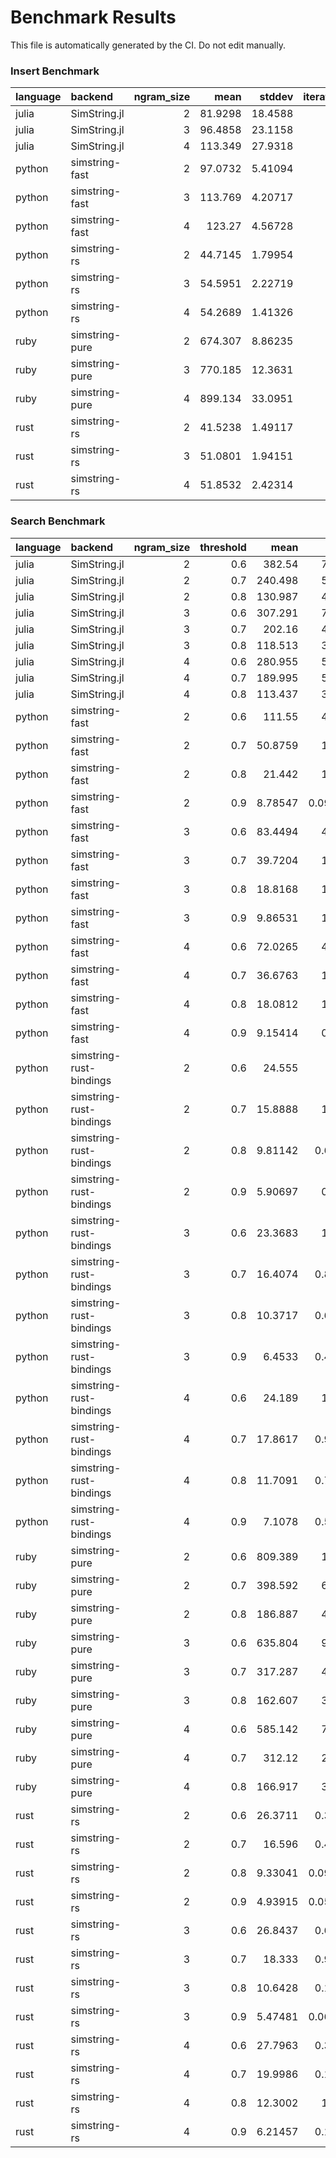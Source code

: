 # Benchmark Results

This file is automatically generated by the CI. Do not edit manually.

### Insert Benchmark
| language   | backend        |   ngram_size |     mean |   stddev |   iterations |
|:-----------|:---------------|-------------:|---------:|---------:|-------------:|
| julia      | SimString.jl   |            2 |  81.9298 | 18.4588  |          100 |
| julia      | SimString.jl   |            3 |  96.4858 | 23.1158  |          100 |
| julia      | SimString.jl   |            4 | 113.349  | 27.9318  |          100 |
| python     | simstring-fast |            2 |  97.0732 |  5.41094 |          100 |
| python     | simstring-fast |            3 | 113.769  |  4.20717 |          100 |
| python     | simstring-fast |            4 | 123.27   |  4.56728 |          100 |
| python     | simstring-rs   |            2 |  44.7145 |  1.79954 |          100 |
| python     | simstring-rs   |            3 |  54.5951 |  2.22719 |          100 |
| python     | simstring-rs   |            4 |  54.2689 |  1.41326 |          100 |
| ruby       | simstring-pure |            2 | 674.307  |  8.86235 |           30 |
| ruby       | simstring-pure |            3 | 770.185  | 12.3631  |           26 |
| ruby       | simstring-pure |            4 | 899.134  | 33.0951  |           23 |
| rust       | simstring-rs   |            2 |  41.5238 |  1.49117 |          100 |
| rust       | simstring-rs   |            3 |  51.0801 |  1.94151 |          100 |
| rust       | simstring-rs   |            4 |  51.8532 |  2.42314 |          100 |

### Search Benchmark
| language   | backend                 |   ngram_size |   threshold |      mean |     stddev |   iterations |
|:-----------|:------------------------|-------------:|------------:|----------:|-----------:|-------------:|
| julia      | SimString.jl            |            2 |         0.6 | 382.54    |  7.82073   |           53 |
| julia      | SimString.jl            |            2 |         0.7 | 240.498   |  5.04526   |           84 |
| julia      | SimString.jl            |            2 |         0.8 | 130.987   |  4.04905   |          100 |
| julia      | SimString.jl            |            3 |         0.6 | 307.291   |  7.28992   |           66 |
| julia      | SimString.jl            |            3 |         0.7 | 202.16    |  4.33078   |           99 |
| julia      | SimString.jl            |            3 |         0.8 | 118.513   |  3.63746   |          100 |
| julia      | SimString.jl            |            4 |         0.6 | 280.955   |  5.39782   |           72 |
| julia      | SimString.jl            |            4 |         0.7 | 189.995   |  5.31782   |          100 |
| julia      | SimString.jl            |            4 |         0.8 | 113.437   |  3.45002   |          100 |
| python     | simstring-fast          |            2 |         0.6 | 111.55    |  4.17951   |          100 |
| python     | simstring-fast          |            2 |         0.7 |  50.8759  |  1.80038   |          100 |
| python     | simstring-fast          |            2 |         0.8 |  21.442   |  1.03095   |          100 |
| python     | simstring-fast          |            2 |         0.9 |   8.78547 |  0.0962409 |          100 |
| python     | simstring-fast          |            3 |         0.6 |  83.4494  |  4.45208   |          100 |
| python     | simstring-fast          |            3 |         0.7 |  39.7204  |  1.86755   |          100 |
| python     | simstring-fast          |            3 |         0.8 |  18.8168  |  1.01803   |          100 |
| python     | simstring-fast          |            3 |         0.9 |   9.86531 |  1.18644   |          100 |
| python     | simstring-fast          |            4 |         0.6 |  72.0265  |  4.15499   |          100 |
| python     | simstring-fast          |            4 |         0.7 |  36.6763  |  1.39278   |          100 |
| python     | simstring-fast          |            4 |         0.8 |  18.0812  |  1.19786   |          100 |
| python     | simstring-fast          |            4 |         0.9 |   9.15414 |  0.13271   |          100 |
| python     | simstring-rust-bindings |            2 |         0.6 |  24.555   |  1.3966    |          100 |
| python     | simstring-rust-bindings |            2 |         0.7 |  15.8888  |  1.30455   |          100 |
| python     | simstring-rust-bindings |            2 |         0.8 |   9.81142 |  0.696646  |          100 |
| python     | simstring-rust-bindings |            2 |         0.9 |   5.90697 |  0.33367   |          100 |
| python     | simstring-rust-bindings |            3 |         0.6 |  23.3683  |  1.16913   |          100 |
| python     | simstring-rust-bindings |            3 |         0.7 |  16.4074  |  0.809117  |          100 |
| python     | simstring-rust-bindings |            3 |         0.8 |  10.3717  |  0.602582  |          100 |
| python     | simstring-rust-bindings |            3 |         0.9 |   6.4533  |  0.425639  |          100 |
| python     | simstring-rust-bindings |            4 |         0.6 |  24.189   |  1.27138   |          100 |
| python     | simstring-rust-bindings |            4 |         0.7 |  17.8617  |  0.970409  |          100 |
| python     | simstring-rust-bindings |            4 |         0.8 |  11.7091  |  0.761936  |          100 |
| python     | simstring-rust-bindings |            4 |         0.9 |   7.1078  |  0.512366  |          100 |
| ruby       | simstring-pure          |            2 |         0.6 | 809.389   | 12.8157    |           25 |
| ruby       | simstring-pure          |            2 |         0.7 | 398.592   |  6.67023   |           51 |
| ruby       | simstring-pure          |            2 |         0.8 | 186.887   |  4.73367   |          100 |
| ruby       | simstring-pure          |            3 |         0.6 | 635.804   |  9.43814   |           32 |
| ruby       | simstring-pure          |            3 |         0.7 | 317.287   |  4.09927   |           64 |
| ruby       | simstring-pure          |            3 |         0.8 | 162.607   |  3.05693   |          100 |
| ruby       | simstring-pure          |            4 |         0.6 | 585.142   |  7.23807   |           35 |
| ruby       | simstring-pure          |            4 |         0.7 | 312.12    |  2.67518   |           65 |
| ruby       | simstring-pure          |            4 |         0.8 | 166.917   |  3.36689   |          100 |
| rust       | simstring-rs            |            2 |         0.6 |  26.3711  |  0.311296  |          100 |
| rust       | simstring-rs            |            2 |         0.7 |  16.596   |  0.492747  |          100 |
| rust       | simstring-rs            |            2 |         0.8 |   9.33041 |  0.0942723 |          100 |
| rust       | simstring-rs            |            2 |         0.9 |   4.93915 |  0.0595788 |          100 |
| rust       | simstring-rs            |            3 |         0.6 |  26.8437  |  0.622001  |          100 |
| rust       | simstring-rs            |            3 |         0.7 |  18.333   |  0.917061  |          100 |
| rust       | simstring-rs            |            3 |         0.8 |  10.6428  |  0.150335  |          100 |
| rust       | simstring-rs            |            3 |         0.9 |   5.47481 |  0.0603959 |          100 |
| rust       | simstring-rs            |            4 |         0.6 |  27.7963  |  0.304328  |          100 |
| rust       | simstring-rs            |            4 |         0.7 |  19.9986  |  0.186938  |          100 |
| rust       | simstring-rs            |            4 |         0.8 |  12.3002  |  1.30657   |          100 |
| rust       | simstring-rs            |            4 |         0.9 |   6.21457 |  0.151101  |          100 |

